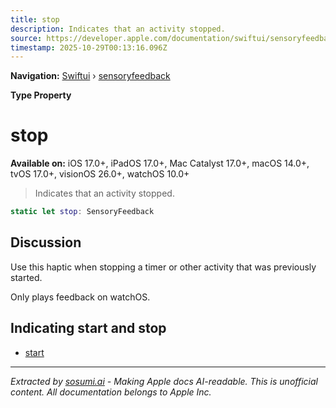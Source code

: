 ```yaml
---
title: stop
description: Indicates that an activity stopped.
source: https://developer.apple.com/documentation/swiftui/sensoryfeedback/stop
timestamp: 2025-10-29T00:13:16.096Z
---
```


**Navigation:** [Swiftui](/documentation/swiftui) › [sensoryfeedback](/documentation/swiftui/sensoryfeedback)

**Type Property**

# stop

**Available on:** iOS 17.0+, iPadOS 17.0+, Mac Catalyst 17.0+, macOS 14.0+, tvOS 17.0+, visionOS 26.0+, watchOS 10.0+

> Indicates that an activity stopped.

```swift
static let stop: SensoryFeedback
```

## Discussion

Use this haptic when stopping a timer or other activity that was previously started.

Only plays feedback on watchOS.

## Indicating start and stop

- [start](/documentation/swiftui/sensoryfeedback/start)

---

*Extracted by [sosumi.ai](https://sosumi.ai) - Making Apple docs AI-readable.*
*This is unofficial content. All documentation belongs to Apple Inc.*
